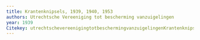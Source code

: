 ```yaml
---
title: Krantenknipsels, 1939, 1940, 1953
authors: Utrechtsche Vereeniging tot bescherming vanzuigelingen
year: 1939
Citekey: utrechtschevereenigingtotbeschermingvanzuigelingenKrantenknipsels193919401939
---
```


